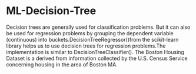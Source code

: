 # ML-Decision-Tree
Decision trees are generally used for classification problems. But it can also be used for regression problems by grouping the dependent variable (continuous) into buckets.DecisionTreeRegressor()from the scikit-learn library helps us to use decision trees for regression problems.The implementation is similar to DecisionTreeClassifier().
The Boston Housing Dataset is a derived from information collected by the U.S. Census Service concerning housing in the area of Boston MA.  

